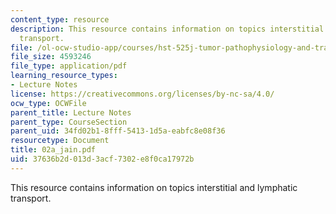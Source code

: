```yaml
---
content_type: resource
description: This resource contains information on topics interstitial and lymphatic
  transport.
file: /ol-ocw-studio-app/courses/hst-525j-tumor-pathophysiology-and-transport-phenomena-fall-2005/37636b2d013d3acf7302e8f0ca17972b_02a_jain.pdf
file_size: 4593246
file_type: application/pdf
learning_resource_types:
- Lecture Notes
license: https://creativecommons.org/licenses/by-nc-sa/4.0/
ocw_type: OCWFile
parent_title: Lecture Notes
parent_type: CourseSection
parent_uid: 34fd02b1-8fff-5413-1d5a-eabfc8e08f36
resourcetype: Document
title: 02a_jain.pdf
uid: 37636b2d-013d-3acf-7302-e8f0ca17972b
---
```

This resource contains information on topics interstitial and lymphatic transport.